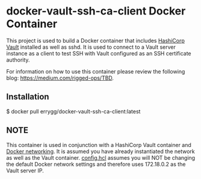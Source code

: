 # docker-vault-ssh-ca-client Docker Container

This project is used to build a Docker container that includes
[HashiCorp Vault](https://www.vaultproject.io/) installed as well as sshd. It
is used to connect to a Vault server instance as a client to test SSH with
Vault configured as an SSH certificate authority.

For information on how to use this container please review the following blog:
https://medium.com/rigged-ops/TBD.

## Installation
  $ docker pull errygg/docker-vault-ssh-ca-client:latest

## NOTE
This container is used in conjunction with a HashiCorp Vault container and
[Docker networking](https://docs.docker.com/engine/reference/commandline/network_create/).
It is assumed you have already instantiated the network as
well as the Vault container. [config.hcl](./files/config.hcl) assumes you will NOT be changing the
default Docker network settings and therefore uses 172.18.0.2 as the Vault
server IP.
